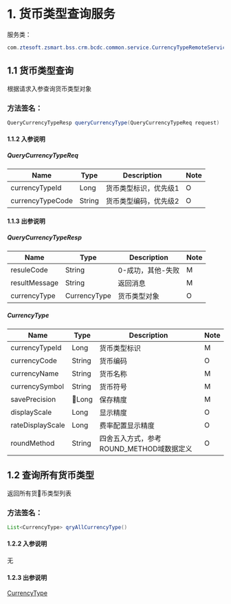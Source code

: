 # 1. 货币类型查询服务
服务类：
```java
com.ztesoft.zsmart.bss.crm.bcdc.common.service.CurrencyTypeRemoteService
```
## 1.1 货币类型查询
根据请求入参查询货币类型对象
### 方法签名：
```java
QueryCurrencyTypeResp queryCurrencyType(QueryCurrencyTypeReq request)
```
#### 1.1.2 入参说明
##### QueryCurrencyTypeReq
| Name | Type | Description | Note |
| ---- | ---- | ----------- | ---- |
| currencyTypeId | Long | 货币类型标识，优先级1 | O |
| currencyTypeCode | String | 货币类型编码，优先级2 | O |


#### 1.1.3 出参说明
##### QueryCurrencyTypeResp
| Name | Type | Description | Note |
| ---- | ---- | ----------- | ---- |
| resuleCode | String | 0-成功，其他-失败 | M |
| resultMessage | String | 返回消息 | M |
| currencyType | CurrencyType | 货币类型对象 | O |
##### CurrencyType
| Name | Type | Description | Note |
| ---- | ---- | ----------- | ---- |
| currencyTypeId | Long | 货币类型标识 | M |
| currencyCode | String | 货币编码 | O |
| currencyName | String | 货币名称 | M |
| currencySymbol | String | 货币符号 | M |
| savePrecision | Long | 保存精度 | M |
| displayScale | Long | 显示精度 | O |
| rateDisplayScale | Long | 费率配置显示精度 | O |
| roundMethod | String | 四舍五入方式，参考ROUND_METHOD域数据定义 | O |

## 1.2 查询所有货币类型
返回所有货币类型列表
### 方法签名：
```java
List<CurrencyType> qryAllCurrencyType()
```
#### 1.2.2 入参说明
无

#### 1.2.3 出参说明
[CurrencyType](#currencytype)